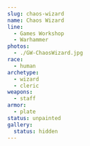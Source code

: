 ```yaml
---
slug: chaos-wizard
name: Chaos Wizard
line:
  - Games Workshop
  - Warhammer
photos:
  - ./GW-ChaosWizard.jpg
race:
  - human
archetype:
  - wizard
  - cleric
weapons:
  - staff
armor:
  - plate
status: unpainted
gallery:
  status: hidden
---
```

